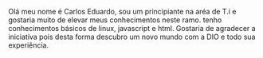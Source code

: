 Olá meu nome é Carlos Eduardo, sou um principiante na aréa de T.i e gostaria muito de elevar meus conhecimentos neste ramo.
tenho conhecimentos básicos de linux, javascript e html. 
 Gostaria de agradecer a iniciativa pois desta forma descubro um novo mundo com a DIO e todo sua experiência.